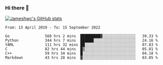 ### Hi there 👋

[![Jameshwc's GitHub stats](https://github-readme-stats.vercel.app/api?username=jameshwc)](https://github.com/anuraghazra/github-readme-stats)

<!--START_SECTION:waka-->

```text
From: 13 April 2019 - To: 15 September 2022

Go                560 hrs 2 mins  █████████▓░░░░░░░░░░░░░░░   39.33 %
Python            344 hrs 7 mins  ██████░░░░░░░░░░░░░░░░░░░   24.16 %
YAML              111 hrs 32 mins ██░░░░░░░░░░░░░░░░░░░░░░░   07.83 %
C                 82 hrs 44 mins  █▒░░░░░░░░░░░░░░░░░░░░░░░   05.81 %
C++               59 hrs 34 mins  █░░░░░░░░░░░░░░░░░░░░░░░░   04.18 %
Markdown          43 hrs 28 mins  ▓░░░░░░░░░░░░░░░░░░░░░░░░   03.05 %
```

<!--END_SECTION:waka-->